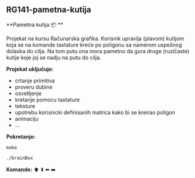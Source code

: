 ## RG141-pametna-kutija

**Pametna kutija :package: **

Projekat na kursu Računarska grafika. 
Korisnik upravlja (plavom) kutijom koja se na komande tastature kreće po poligonu sa namerom uspešnog dolaska do cilja. Na tom putu ona mora pametno da gura druge (ruzičaste) kutije koje joj se nadju na putu do cilja.

**Projekat uključuje:** 
   - crtanje primitiva
   - proveru dubine
   - osvetljenje
   - kretanje pomocu tastature
   - teksture
   - upotrebu korisnicki definisanih matrica kako bi se kreirao poligon
   - animaciju
   - …

**Pokretanje:**
```
make
```
```
./brainBox
```

**Komande:**
:arrow_up:
:arrow_down:
:arrow_left:
:arrow_right: